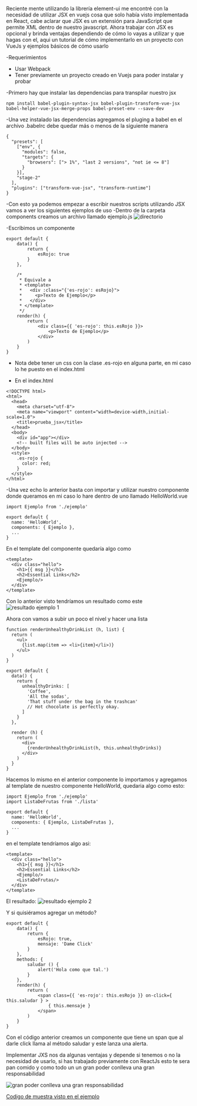 Reciente mente utilizando la librería element-ui me encontré con la necesidad de utilizar JSX en vuejs cosa que solo había visto implementada en React, cabe aclarar que JSX es un extensión para JavaScript que permite XML dentro de nuestro javascript. Ahora trabajar con JSX es opcional y brinda ventajas dependiendo de cómo lo vayas a utilizar y que hagas con el, aqui un tutorial de cómo implementarlo en un proyecto con VueJs y ejemplos básicos de cómo usarlo

-Requerimientos
* Usar Webpack
* Tener previamente un proyecto creado en Vuejs para poder instalar y probar

-Primero hay que instalar las dependencias para transpilar nuestro jsx

```
npm install babel-plugin-syntax-jsx babel-plugin-transform-vue-jsx babel-helper-vue-jsx-merge-props babel-preset-env --save-dev
```

-Una vez instalado las dependencias agregamos el pluging a babel en el archivo .babelrc debe quedar más o menos de la siguiente manera

```
{
  "presets": [
    ["env", {
      "modules": false,
      "targets": {
        "browsers": ["> 1%", "last 2 versions", "not ie <= 8"]
      }
    }],
    "stage-2"
  ],
  "plugins": ["transform-vue-jsx", "transform-runtime"]
}
```

-Con esto ya podemos empezar a escribir nuestros scripts utilizando JSX vamos a ver los siguientes ejemplos de uso
-Dentro de la carpeta components creamos un archivo llamado ejemplo.js
![directorio](https://i.imgur.com/Et72go8.png)

-Escribimos un componente
```
export default {
    data() {
        return {
            esRojo: true
        }
    },

    /*
     * Equivale a
     * <template>
     *   <div :class="{'es-rojo': esRojo}">
     *     <p>Texto de Ejemplo</p>
     *   </div>
     * </template>
     */
    render(h) {
        return (
            <div class={{ 'es-rojo': this.esRojo }}>
                <p>Texto de Ejemplo</p>
            </div>
        )
    }
}
```
* Nota debe tener un css con la clase .es-rojo en alguna parte, en mi caso lo he puesto en el index.html
- En el index.html
```
<!DOCTYPE html>
<html>
  <head>
    <meta charset="utf-8">
    <meta name="viewport" content="width=device-width,initial-scale=1.0">
    <title>prueba_jsx</title>
  </head>
  <body>
    <div id="app"></div>
    <!-- built files will be auto injected -->
  </body>
  <style>
    .es-rojo {
      color: red;
    }
  </style>
</html>
```

-Una vez echo lo anterior basta con importar y utilizar nuestro componente donde queramos en mi caso lo hare dentro de uno llamado HelloWorld.vue
```
import Ejemplo from './ejemplo'

export default {
  name: 'HelloWorld',
  components: { Ejemplo },
  ...
}
````

En el template del componente quedaría algo como
```
<template>
  <div class="hello">
    <h1>{{ msg }}</h1>
    <h2>Essential Links</h2>
    <Ejemplo/>
  </div>
</template>
```

Con lo anterior visto tendríamos un resultado como este
![resultado ejemplo 1](https://i.imgur.com/vYGyc0N.png)

Ahora con vamos a subir un poco el nivel y hacer una lista
```
function renderUnhealthyDrinkList (h, list) {
  return (
    <ul>
      {list.map(item => <li>{item}</li>)}
    </ul>
  )
}

export default {
  data() {
    return {
      unhealthyDrinks: [
        'Coffee',
        'All the sodas',
        'That stuff under the bag in the trashcan'
        // Hot chocolate is perfectly okay.
      ]
    }
  },

  render (h) {
    return (
      <div>
        {renderUnhealthyDrinkList(h, this.unhealthyDrinks)}
      </div>
    )
  }
}
```
Hacemos lo mismo en el anterior componente lo importamos y agregamos al template de nuestro componente HelloWorld, quedaria algo como esto:
```
import Ejemplo from './ejemplo'
import ListaDeFrutas from './lista'

export default {
  name: 'HelloWorld',
  components: { Ejemplo, ListaDeFrutas },
  ...
}
```
en el template tendríamos algo asi:
```
<template>
  <div class="hello">
    <h1>{{ msg }}</h1>
    <h2>Essential Links</h2>
    <Ejemplo/>
    <ListaDeFrutas/>
  </div>
</template>
```
El resultado:
![resultado ejemplo 2](https://i.imgur.com/DwWZ9M7.png)

Y si quisiéramos agregar un método?
```
export default {
    data() {
        return {
            esRojo: true,
            mensaje: 'Dame Click'
        }
    },
    methods: {
        saludar () {
            alert('Hola como que tal.')
        }
    },
    render(h) {
        return (
            <span class={{ 'es-rojo': this.esRojo }} on-click={ this.saludar } >
                { this.mensaje }
            </span>
        )
    }
}
```

Con el código anterior creamos un componente que tiene un span que al darle click llama al método saludar y este lanza una alerta.

Implementar JXS nos da algunas ventajas y depende si tenemos o no la necesidad de usarlo, si has trabajado previamente con ReactJs esto te sera pan comido y como todo un un gran poder conlleva una gran responsabilidad

![gran poder conlleva una gran responsabilidad](https://cdn-images-1.medium.com/max/800/1*NTFw-TuHtv2KbyXv_18UVg.jpeg)


[Codigo de muestra visto en el ejemplo](https://github.com/leovafme/tutorial-vuejs-con-jsx)
